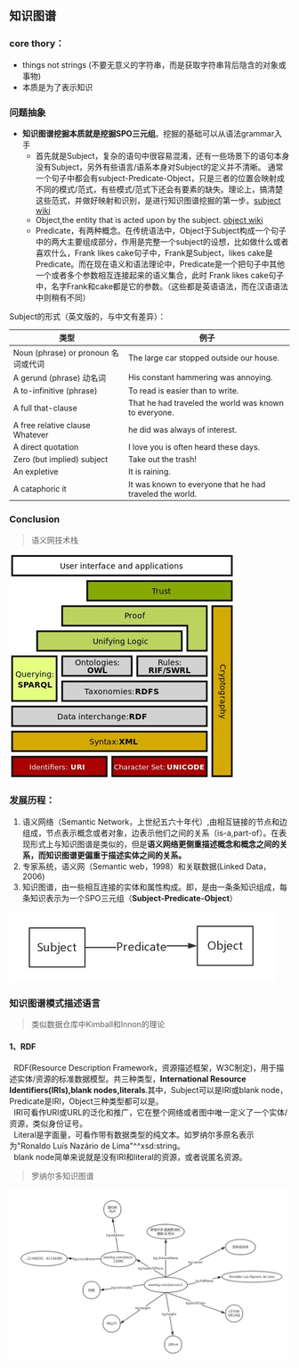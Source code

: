 ## 知识图谱

### core thory：

* things not strings (不要无意义的字符串，而是获取字符串背后隐含的对象或事物)
* 本质是为了表示知识

### 问题抽象

* **知识图谱挖掘本质就是挖掘SPO三元组**。挖掘的基础可以从语法grammar入手
  * 首先就是Subject，复杂的语句中很容易混淆，还有一些场景下的语句本身没有Subject，另外有些语言/语系本身对Subject的定义并不清晰。  通常一个句子中都会有subject-Predicate-Object，只是三者的位置会映射成不同的模式/范式，有些模式/范式下还会有要素的缺失。理论上，搞清楚这些范式，并做好映射和识别，是进行知识图谱挖掘的第一步。[subject wiki](https://en.wikipedia.org/wiki/Subject_(grammar))
  * Object,the entity that is acted upon by the subject. [object wiki](https://en.wikipedia.org/wiki/Object_(grammar))
  * Predicate，有两种概念。在传统语法中，Object于Subject构成一个句子中的两大主要组成部分，作用是完整一个subject的设想，比如做什么或者喜欢什么，Frank likes cake句子中，Frank是Subject，likes cake是Predicate。而在现在语义和语法理论中，Predicate是一个把句子中其他一个或者多个参数相互连接起来的语义集合，此时 Frank likes cake句子中，名字Frank和cake都是它的参数。（这些都是英语语法，而在汉语语法中则稍有不同）

  
Subject的形式（英文版的，与中文有差异）：  

|类型|例子|
|----|----|
|Noun (phrase) or pronoun	名词或代词|The large car stopped outside our house.|
A gerund (phrase)	动名词|His constant hammering was annoying.
A to-infinitive (phrase)	|To read is easier than to write.
A full that-clause	|That he had traveled the world was known to everyone.
A free relative clause	Whatever |he did was always of interest.
A direct quotation	|I love you is often heard these days.
Zero (but implied) subject	|Take out the trash!
An expletive|	It is raining.
A cataphoric it	|It was known to everyone that he had traveled the world.
  




### Conclusion  
>语义网技术栈  

![SPO](https://github.com/ston1992/SailTheOcean/blob/master/pic/语义网技术栈.jpg)

### 发展历程：

1. 语义网络（Semantic Network，上世纪五六十年代）,由相互链接的节点和边组成，节点表示概念或者对象，边表示他们之间的关系（is-a,part-of）。在表现形式上与知识图谱是类似的，但是**语义网络更侧重描述概念和概念之间的关系，而知识图谱更偏重于描述实体之间的关系。**
2. 专家系统，语义网（Semantic web，1998）和关联数据(Linked Data，2006)
3. 知识图谱，由一些相互连接的实体和属性构成。即，是由一条条知识组成，每条知识表示为一个SPO三元组（**Subject-Predicate-Object**）  

![SPO](https://github.com/ston1992/SailTheOcean/blob/master/pic/SPO三元组.png)

### 知识图谱模式描述语言
>类似数据仓库中Kimball和Innon的理论

#### 1、RDF
&nbsp;    RDF(Resource Description Framework，资源描述框架，W3C制定)，用于描述实体/资源的标准数据模型。共三种类型，**International Resource Identifiers(IRIs),blank nodes,literals**.其中，Subject可以是IRI或blank node，Predicate是IRI，Object三种类型都可以是。  
&nbsp;  IRI可看作URI或URL的泛化和推广，它在整个网络或者图中唯一定义了一个实体/资源，类似身份证号。  
&nbsp;  Literal是字面量，可看作带有数据类型的纯文本。如罗纳尔多原名表示为"Ronaldo Luís Nazário de Lima"^^xsd:string。  
&nbsp;  blank node简单来说就是没有IRI和literal的资源，或者说匿名资源。  
>罗纳尔多知识图谱  

![罗纳尔多知识图谱](https://github.com/ston1992/SailTheOcean/blob/master/pic/罗纳尔多知识图谱.jpg)

